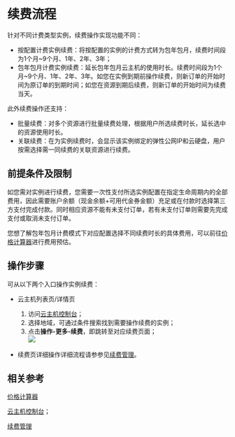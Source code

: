 # 续费流程
针对不同计费类型实例，续费操作实现功能不同：

* 按配置计费实例续费：将按配置的实例的计费方式转为包年包月，续费时间段为1个月~9个月、1年、2年、3年；
* 包年包月计费实例续费：延长包年包月云主机的使用时长。续费时间段为1个月~9个月、1年、2年、3年。如您在实例到期前操作续费，则新订单的开始时间为原订单的到期时间；如您在资源到期后续费，则新订单的开始时间为续费当天。

此外续费操作还支持：

* 批量续费：对多个资源进行批量续费处理，根据用户所选续费时长，延长选中的资源使用时长。
* 关联续费：在为实例续费时，会显示该实例绑定的弹性公网IP和云硬盘，用户按需选择需一同续费的关联资源进行续费。


## 前提条件及限制

如您需对实例进行续费，您需要一次性支付所选实例配置在指定生命周期内的全部费用，因此需要账户余额（现金余额+可用代金券金额）充足或在付款时选择第三方支付完成付款。同时相应资源不能有未支付订单，若有未支付订单则需要先完成支付或取消未支付订单。

您想了解包年包月计费模式下对应配置选择不同续费时长的具体费用，可以前往[价格计算器](https://www.jdcloud.com/calculator/calHost)进行费用预估。

## 操作步骤
可从以下两个入口操作实例续费：

* 云主机列表页/详情页
	1. 访问[云主机控制台](https://cns-console.jdcloud.com/host/compute/list)；
	2. 选择地域，可通过条件搜索找到需要操作续费的实例；
	3. 点击**操作-更多-续费**，即跳转至对应续费页面；<br>
	![](https://github.com/jdcloudcom/cn/blob/edit/image/vm/renew.png)
	
* 续费页详细操作详细流程请参参见[续费管理](http://docs.jdcloud.com/cn/online-buying/renew-management)。


## 相关参考

[价格计算器](https://www.jdcloud.com/calculator/calHost)

[云主机控制台](https://cns-console.jdcloud.com/host/compute/list)；

[续费管理](http://docs.jdcloud.com/cn/online-buying/renew-management)






